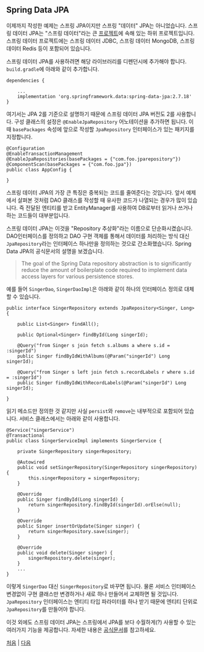## Spring Data JPA

이제까지 작성한 예제는 스프링 JPA이지만 스프링 "데이터" JPA는 아니었습니다. 스프링 데이터 JPA는 "스프링 데이터"라는 큰 [프로젝트](https://spring.io/projects/spring-data)에 속해 있는 하위 프로젝트입니다. 스프링 데이터 프로젝트에는 스프링 데이터 JDBC, 스프링 데이터 MongoDB, 스프링 데이터 Redis 등이 포함되어 있습니다.

스프링 데이터 JPA를 사용하려면 해당 라이브러리를 디펜던시에 추가해야 합니다. `build.gradle`에 아래와 같이 추가합니다.

```
dependencies {
    
    ...
    implementation 'org.springframework.data:spring-data-jpa:2.7.18'
}
```

여기서는 JPA 2를 기준으로 설명하기 때문에 스프링 데이터 JPA 버전도 2를 사용합니다. 구성 클래스의 설정은 `@EnableJpaRepository` 어노테이션을 추가하면 됩니다. 이때 `basePackages` 속성에 앞으로 작성할 `JpaRepository` 인터페이스가 있는 패키지를 지정합니다.

```
@Configuration
@EnableTransactionManagement
@EnableJpaRepositories(basePackages = {"com.foo.jparepository"})
@ComponentScan(basePackages = {"com.foo.jpa"})
public class AppConfig {

}
```

스프링 데이터 JPA의 가장 큰 특징은 중복되는 코드를 줄여준다는 것입니다. 앞서 예제에서 살펴본 것처럼 DAO 클래스를 작성할 때 유사한 코드가 나열되는 경우가 많이 있습니다. 즉 전달된 엔티티를 받고 EntityManager를 사용하여 DB로부터 읽거나 쓰거나 하는 코드들이 대부분입니다. 

스프링 데이터 JPA는 이것을 "Repository 추상화"라는 이름으로 단순화시켰습니다. DAO인터페이스를 정의하고 DAO 구현 객체를 통해서 데이터를 처리하는 방식 대신 `JpaRepository`라는 인터페이스 하나만을 정의하는 것으로 간소화했습니다. Spring Data JPA의 공식문서의 설명을 보겠습니다.

>The goal of the Spring Data repository abstraction is to significantly reduce the amount of boilerplate code required to implement data access layers for various persistence stores.

예를 들어 `SingerDao`, `SingerDaoImpl`은 아래와 같이 하나의 인터페이스 정의로 대체할 수 있습니다.

```
public interface SingerRepository extends JpaRepository<Singer, Long> {	
	
	public List<Singer> findAll();
	
	public Optional<Singer> findById(Long singerId);
	
	@Query("from Singer s join fetch s.albums a where s.id = :singerId")
	public Singer findByIdWithAlbums(@Param("singerId") Long singerId);
	
	@Query("from Singer s left join fetch s.recordLabels r where s.id = :singerId")
	public Singer findByIdWithRecordLabels(@Param("singerId") Long singerId);
	
}
```
읽기 메소드만 정의한 것 같지만 사실 `persist`와 `remove`는 내부적으로 포함되어 있습니다. 서비스 클래스에서는 아래와 같이 사용합니다.

```
@Service("singerService")
@Transactional
public class SingerServiceImpl implements SingerService {

    private SingerRepository singerRepository;
	
    @Autowired
    public void setSingerRepository(SingerRepository singerRepository) {
        this.singerRepository = singerRepository;
    }

    @Override
    public Singer findById(Long singerId) {		
	    return singerRepository.findById(singerId).orElse(null);
    }

    @Override
    public Singer insertOrUpdate(Singer singer) {
        return singerRepository.save(singer);
    }

    @Override
    public void delete(Singer singer) {
        singerRepository.delete(singer);		
    }
    ...
}
```

이렇게 `SingerDao` 대신 `SingerRepository`로 바꾸면 됩니다. 물론 서비스 인터페이스 변경없이 구현 클래스만 변경하거나 새로 하나 만들어서 교체하면 될 것입니다. `JpaRepository` 인터페이스는 엔티티 타입 파라미터를 하나 받기 때문에 엔티티 단위로 `JpaRepository`를 만들어야 합니다.

이것 외에도 스프링 데이터 JPA는 스프링에서 JPA를 보다 수월하게(?) 사용할 수 있는 여러가지 기능을 제공합니다. 자세한 내용은 [공식문서](https://docs.spring.io/spring-data/jpa/docs/2.7.x/reference/html/)를 참고하세요.


[처음](../README.md) | [다음](../09/README.md)
